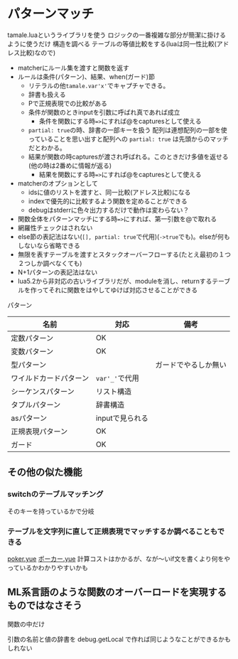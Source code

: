 # パターンマッチ

tamale.luaというライブラリを使う
ロジックの一番複雑な部分が簡潔に掛けるように使うだけ
構造を調べる
テーブルの等値比較をする(luaは同一性比較(アドレス比較)なので)

- matcherにルール集を渡すと関数を返す
- ルールは条件(パターン)、結果、when(ガード)節
  - リテラルの他`tamale.var'x'`でキャプチャできる。
  - 辞書も扱える
  - Pで正規表現での比較がある
  - 条件が関数のときinputを引数に呼ばれ真であれば成立
    - 条件を関数にする時`=>`にすれば@をcapturesとして使える
  - `partial: true`の時、辞書の一部キーを扱う
    配列は連想配列の一部を使っていることを思い出すと配列への `partial: true` は先頭からのマッチだとわかる。
  - 結果が関数の時capturesが渡され呼ばれる。このときだけ多値を返せる(他の時は2番めに情報が返る)
    - 結果を関数にする時`=>`にすれば@をcapturesとして使える
- matcherのオプションとして
  - idsに値のリストを渡すと、同一比較(アドレス比較)になる
  - indexで優先的に比較するよう関数を定めることができる
  - debugはstderrに色々出力するだけで動作は変わらない？
- 関数全体をパターンマッチにする時`=>`にすれば、第一引数を@で取れる
- 網羅性チェックはされない
- else節の表記法はない(`[], partial: true`で代用)(`->true`でも)。elseが何もしないなら省略できる
- 無限を表すテーブルを渡すとスタックオーバーフローする(たとえ最初の１つ２つしか調べなくても)
- N+1パターンの表記法はない
- lua5.2から非対応の古いライブラリだが、moduleを消し、returnするテーブルを作ってそれに関数をはやしてゆけば対応させることができる

パターン

| 名前                   | 対応            | 備考                 |
| ---------------------- | --------------- | -------------------- |
| 定数パターン           | OK              |
| 変数パターン           | OK              |
| 型パターン             |                 | ガードでやるしか無い |
| ワイルドカードパターン | `var'_'`で代用  |
| シーケンスパターン     | リスト構造      |
| タプルパターン         | 辞書構造        |
| asパターン             | inputで見られる |
| 正規表現パターン       | OK              |
| ガード                 | OK              |

## その他の似た機能

### switchのテーブルマッチング

そのキーを持っているかで分岐

### テーブルを文字列に直して正規表現でマッチするか調べることもできる

[poker.yue](../code/poker.yue)
[ポーカー.yue](../code/ポーカー.yue)
計算コストはかかるが、なが〜いif文を書くより何をやっているかわかりやすいかも

## ML系言語のような関数のオーバーロードを実現するものではなさそう

関数の中だけ

引数の名前と値の辞書を debug.getLocal で作れば同じようなことができるかもしれない
